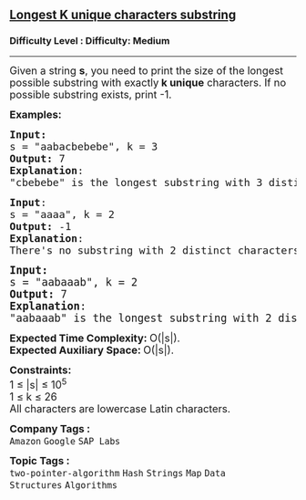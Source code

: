 <h2><a href="https://www.geeksforgeeks.org/problems/longest-k-unique-characters-substring0853/1">Longest K unique characters substring</a></h2><h3>Difficulty Level : Difficulty: Medium</h3><hr><div class="problems_problem_content__Xm_eO"><p><span style="font-size: 18px;">Given a string <strong>s</strong>, you need to print the size of the longest possible substring&nbsp;<span style="box-sizing: border-box; margin: 0px; padding: 0px;">with exactly<strong>&nbsp;k unique</strong> characters. If no possible substring exists,</span>&nbsp;print -1.</span></p>
<p><span style="font-size: 18px;"><strong>Examples:</strong></span></p>
<pre><span style="font-size: 18px;"><strong>Input:</strong>
s = "aabacbebebe</span><span style="font-size: 18px;">", k = 3
<strong>Output:</strong> 7
<strong>Explanation</strong>: <br>"cbebebe" is the longest substring with 3 distinct characters.
</span></pre>
<pre><span style="font-size: 18px;"><strong>Input</strong>: 
s = "aaaa", k = 2
<strong>Output:</strong> -1
<strong>Explanation</strong>: <br>There's no substring with 2 distinct characters.<br></span></pre>
<pre><span style="font-size: 14pt;"><strong>Input:</strong>
s = "aabaaab", k = 2
<strong>Output:</strong> 7
<strong>Explanation</strong>: </span><br><span style="font-size: 14pt;">"aabaaab" is the longest substring with 2 distinct characters.</span></pre>
<p><span style="font-size: 18px;"><strong>Expected Time Complexity: </strong>O(|s|).<br><strong>Expected Auxiliary Space:&nbsp;</strong>O(|s|).</span></p>
<p><span style="font-size: 18px;"><strong>Constraints:</strong><br>1 ≤ |s| ≤ 10<sup>5</sup><br>1 ≤ k ≤ 26<br>All characters are lowercase Latin characters.</span></p></div><p><span style=font-size:18px><strong>Company Tags : </strong><br><code>Amazon</code>&nbsp;<code>Google</code>&nbsp;<code>SAP Labs</code>&nbsp;<br><p><span style=font-size:18px><strong>Topic Tags : </strong><br><code>two-pointer-algorithm</code>&nbsp;<code>Hash</code>&nbsp;<code>Strings</code>&nbsp;<code>Map</code>&nbsp;<code>Data Structures</code>&nbsp;<code>Algorithms</code>&nbsp;